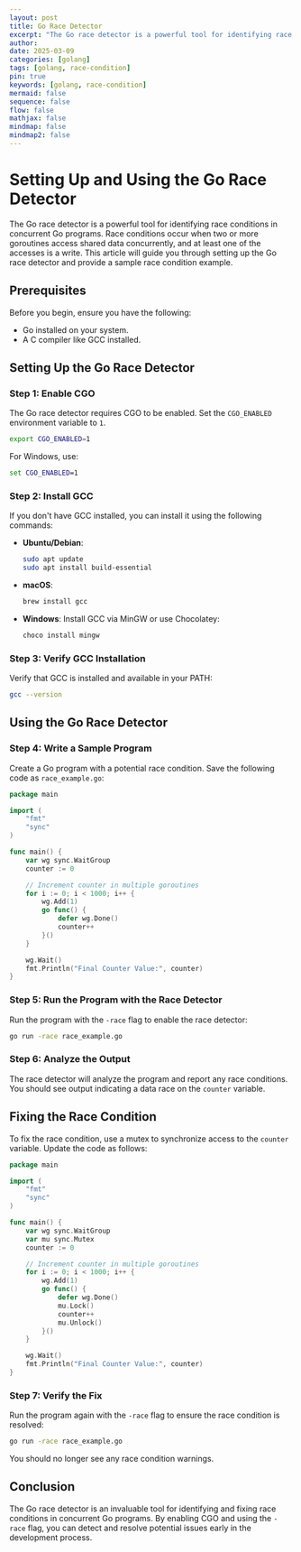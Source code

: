 ```yaml
---
layout: post
title: Go Race Detector
excerpt: "The Go race detector is a powerful tool for identifying race conditions in concurrent Go programs. Race conditions occur when two or more goroutines access shared data concurrently, and at least one of the accesses is a write"
author: 
date: 2025-03-09
categories: [golang]
tags: [golang, race-condition]
pin: true
keywords: [golang, race-condition]
mermaid: false
sequence: false
flow: false
mathjax: false
mindmap: false
mindmap2: false
---
```


# Setting Up and Using the Go Race Detector

The Go race detector is a powerful tool for identifying race conditions in concurrent Go programs. Race conditions occur when two or more goroutines access shared data concurrently, and at least one of the accesses is a write. This article will guide you through setting up the Go race detector and provide a sample race condition example.

## Prerequisites

Before you begin, ensure you have the following:

- Go installed on your system.
- A C compiler like GCC installed.

## Setting Up the Go Race Detector

### Step 1: Enable CGO

The Go race detector requires CGO to be enabled. Set the `CGO_ENABLED` environment variable to `1`.

```sh
export CGO_ENABLED=1
```

For Windows, use:

```cmd
set CGO_ENABLED=1
```

### Step 2: Install GCC

If you don't have GCC installed, you can install it using the following commands:

- **Ubuntu/Debian**:
  ```sh
  sudo apt update
  sudo apt install build-essential
  ```

- **macOS**:
  ```sh
  brew install gcc
  ```

- **Windows**:
  Install GCC via MinGW or use Chocolatey:
  ```sh
  choco install mingw
  ```

### Step 3: Verify GCC Installation

Verify that GCC is installed and available in your PATH:

```sh
gcc --version
```

## Using the Go Race Detector

### Step 4: Write a Sample Program

Create a Go program with a potential race condition. Save the following code as `race_example.go`:

```go
package main

import (
	"fmt"
	"sync"
)

func main() {
	var wg sync.WaitGroup
	counter := 0

	// Increment counter in multiple goroutines
	for i := 0; i < 1000; i++ {
		wg.Add(1)
		go func() {
			defer wg.Done()
			counter++
		}()
	}

	wg.Wait()
	fmt.Println("Final Counter Value:", counter)
}
```

### Step 5: Run the Program with the Race Detector

Run the program with the `-race` flag to enable the race detector:

```sh
go run -race race_example.go
```

### Step 6: Analyze the Output

The race detector will analyze the program and report any race conditions. You should see output indicating a data race on the `counter` variable.

## Fixing the Race Condition

To fix the race condition, use a mutex to synchronize access to the `counter` variable. Update the code as follows:

```go
package main

import (
	"fmt"
	"sync"
)

func main() {
	var wg sync.WaitGroup
	var mu sync.Mutex
	counter := 0

	// Increment counter in multiple goroutines
	for i := 0; i < 1000; i++ {
		wg.Add(1)
		go func() {
			defer wg.Done()
			mu.Lock()
			counter++
			mu.Unlock()
		}()
	}

	wg.Wait()
	fmt.Println("Final Counter Value:", counter)
}
```

### Step 7: Verify the Fix

Run the program again with the `-race` flag to ensure the race condition is resolved:

```sh
go run -race race_example.go
```

You should no longer see any race condition warnings.

## Conclusion

The Go race detector is an invaluable tool for identifying and fixing race conditions in concurrent Go programs. By enabling CGO and using the `-race` flag, you can detect and resolve potential issues early in the development process.

